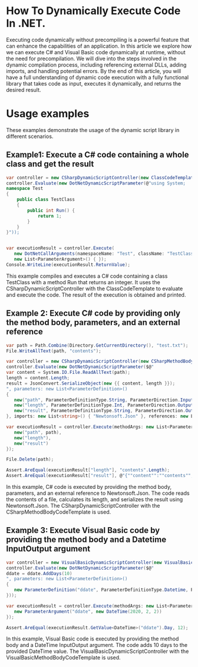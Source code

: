 # How To Dynamically Execute Code In .NET.

Executing code dynamically without precompiling is a powerful feature that can enhance the capabilities of an application. In this article we explore how we can execute C# and Visual Basic code dynamically at runtime, without the need for precompilation. We will dive into the steps involved in the dynamic compilation process, including referencing external DLLs, adding imports, and handling potential errors. By the end of this article, you will have a full understanding of dynamic code execution with a fully functional library that takes code as input, executes it dynamically, and returns the desired result.

# Usage examples
These examples demonstrate the usage of the dynamic script library in different scenarios.

## Example1: Execute a C# code containing a whole class and get the result

```csharp
var controller = new CSharpDynamicScriptController(new ClassCodeTemplate());
controller.Evaluate(new DotNetDynamicScriptParameter(@"using System;
namespace Test
{
    public class TestClass
    {
        public int Run() {
            return 1;
        } 
    }
}"));


var executionResult = controller.Execute(
   new DotNetCallArguments(namespaceName: "Test", className: "TestClass", methodName: "Run"),
   new List<ParameterArgument>() { });
Console.WriteLine(executionResult.ReturnValue);
```

This example compiles and executes a C# code containing a class TestClass with a method Run that returns an integer. It uses the CSharpDynamicScriptController with the ClassCodeTemplate to evaluate and execute the code. The result of the execution is obtained and printed.

## Example 2: Execute C# code by providing only the method body, parameters, and an external reference

```csharp
var path = Path.Combine(Directory.GetCurrentDirectory(), "test.txt");
File.WriteAllText(path, "contents");

var controller = new CSharpDynamicScriptController(new CSharpMethodBodyCodeTemplate());
controller.Evaluate(new DotNetDynamicScriptParameter($@"
var content = System.IO.File.ReadAllText(path);
length = content.Length;
result = JsonConvert.SerializeObject(new {{ content, length }});
", parameters: new List<ParameterDefinition>()
{
   new("path", ParameterDefinitionType.String, ParameterDirection.Input),
   new("length", ParameterDefinitionType.Int, ParameterDirection.Output),
   new("result", ParameterDefinitionType.String, ParameterDirection.Output)
}, imports: new List<string>() { "Newtonsoft.Json" }, references: new List<string>() { NewtonsoftLocation }));

var executionResult = controller.Execute(methodArgs: new List<ParameterArgument>() {
   new("path", path),
   new("length"),
   new("result")
});

File.Delete(path);

Assert.AreEqual(executionResult["length"], "contents".Length);
Assert.AreEqual(executionResult["result"], @"{""content"":""contents"",""length"":8}");
```

In this example, C# code is executed by providing the method body, parameters, and an external reference to Newtonsoft.Json. The code reads the contents of a file, calculates its length, and serializes the result using Newtonsoft.Json. The CSharpDynamicScriptController with the CSharpMethodBodyCodeTemplate is used.

## Example 3: Execute Visual Basic code by providing the method body and a Datetime InputOutput argument

```csharp
var controller = new VisualBasicDynamicScriptController(new VisualBasicMethodBodyCodeTemplate());
controller.Evaluate(new DotNetDynamicScriptParameter($@"
ddate = ddate.AddDays(10)
", parameters: new List<ParameterDefinition>()
{
   new ParameterDefinition("ddate", ParameterDefinitionType.Datetime, ParameterDirection.InputOutput)
}));

var executionResult = controller.Execute(methodArgs: new List<ParameterArgument>() {
   new ParameterArgument("ddate", new DateTime(2020, 2, 2))
});

Assert.AreEqual(executionResult.GetValue<DateTime>("ddate").Day, 12);
```

In this example, Visual Basic code is executed by providing the method body and a DateTime InputOutput argument. The code adds 10 days to the provided DateTime value. The VisualBasicDynamicScriptController with the VisualBasicMethodBodyCodeTemplate is used.
